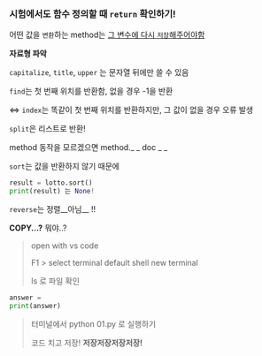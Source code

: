 ### 시험에서도 함수 정의할 때 `return` 확인하기!



어떤 값을 `변환`하는 method는 <u>그 변수에 다시 `저장`해주어야함</u>

**자료형 파악**

`capitalize`, `title`, `upper` 는 문자열 뒤에만 쓸 수 있음

`find`는 첫 번째 위치를 반환함,  없을 경우 -1을 반환 

<=> `index`는 똑같이 첫 번째 위치를 반환하지만, 그 값이 없을 경우 오류 발생

`split`은 리스트로 반환!

method 동작을 모르겠으면 method._ _ doc _ _

`sort`는 값을 반환하지 않기 때문에

```python
result = lotto.sort()
print(result) 는 None!
```

`reverse`는 정렬__아님__ !!

**COPY...?** 뭐야..?

> open with vs code
>
> F1 > select terminal default shell new terminal
>
> ls 로 파일 확인

```python
answer =  
print(answer)
```

> 터미널에서 python 01.py 로 실행하기 
>
> 코드 치고 저장! **저장저장저장저장!**